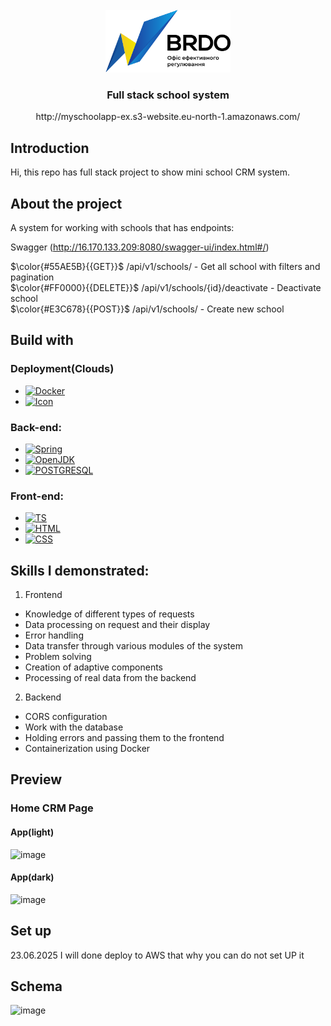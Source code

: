 <br />
<div align="center">
  <a href="https://github.com/DaniilZotin/Spring-users-system">
    <img src="Images/logo.png" alt="Logo" width="200" height="100">
  </a>

<h3 align="center" >Full stack school system</h3>
http://myschoolapp-ex.s3-website.eu-north-1.amazonaws.com/

</div>

## Introduction
Hi, this repo has full stack project to show mini school CRM system.


## About the project
A system for working with schools that has endpoints:

Swagger
(http://16.170.133.209:8080/swagger-ui/index.html#/)

$\color{#55AE5B}{{GET}}$  /api/v1/schools/ - Get all school with filters and pagination<br/>
$\color{#FF0000}{{DELETE}}$ /api/v1/schools/{id}/deactivate - Deactivate school<br/>
$\color{#E3C678}{{POST}}$ /api/v1/schools/ - Create new school<br/>

## Build with
### Deployment(Clouds)
* [![Docker][Docker]][Docker-url]
* [![Icon][Docker]][Docker-url]
  
### Back-end:
* [![Spring][Spring]][Spring-url]
* [![OpenJDK][OpenJDK]][Docker-url]
* [![POSTGRESQL][POSTGRESQL]][POSTGRESQL-url]

### Front-end:
* [![TS][TS]][TS-url]
* [![HTML][HTML]][HTML-url]
* [![CSS][CSS]][CSS-url]

## Skills I demonstrated:
1. Frontend
* Knowledge of different types of requests
* Data processing on request and their display
* Error handling
* Data transfer through various modules of the system
* Problem solving
* Creation of adaptive components
* Processing of real data from the backend

2. Backend
* СORS configuration
* Work with the database
* Holding errors and passing them to the frontend
* Containerization using Docker

## Preview
### Home CRM Page
#### App(light)
![image](https://github.com/user-attachments/assets/cede0955-eed2-439f-b328-132b9817f67a)

#### App(dark)
![image](https://github.com/user-attachments/assets/471d4a70-e532-474a-ad41-8d8847c00a52)

## Set up
23.06.2025 I will done deploy to AWS that why you can do not set UP it 

## Schema
![image](https://github.com/user-attachments/assets/0f2d0937-d24b-406b-bdb1-3f63690854cd)































[Spring]: https://img.shields.io/badge/Spring-6DB33F?style=for-the-badge&logo=spring&logoColor=white
[Spring-url]: https://spring.io/projects/spring-framework

[Docker]: https://img.shields.io/badge/Docker-2496ED?style=for-the-badge&logo=docker&logoColor=white
[Docker-url]: https://www.docker.com/

[OpenJDK]: https://img.shields.io/badge/OpenJDK-000000?style=for-the-badge&logo=openjdk&logoColor=white
[OpenJDK-url]: https://openjdk.org/

[POSTGRESQL]: https://img.shields.io/badge/postgresql-4169E1?style=for-the-badge&logo=postgresql&logoColor=white
[POSTGRESQL-url]: https://www.postgresql.org/

[TS]: https://img.shields.io/badge/typescript-3178C6?style=for-the-badge&logo=typescript&logoColor=white
[TS-url]: https://www.typescriptlang.org/

[HTML]: https://img.shields.io/badge/html-E34F26?style=for-the-badge&logo=HTML5&logoColor=white
[HTML-url]: https://developer.mozilla.org/en-US/docs/Web/HTML

[CSS]: https://img.shields.io/badge/CSS3-1572B6?style=for-the-badge&logo=CSS3&logoColor=white
[CSS-url]: https://devdocs.io/css/
